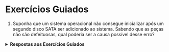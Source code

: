 # Exercícios Guiados
1. Suponha que um sistema operacional não consegue inicializar após um segundo disco SATA ser adicionado ao sistema. Sabendo que as peças não são defeituosas, qual poderia ser a causa possível desse erro?

<details>
<summary><strong>Respostas aos Exercícios Guiados</strong></summary>

A ordem dos dispositivos de inicialização deve ser definida no utilitário de configuração da BIOS, caso contrário a BIOS pode não conseguir executar o carregador de inicialização.

</details>